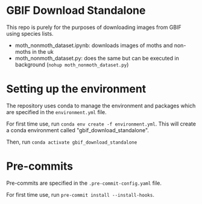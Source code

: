 # GBIF Download Standalone

This repo is purely for the purposes of downloading images from GBIF using species lists.

- moth_nonmoth_dataset.ipynb: downloads images of moths and non-moths in the uk
- moth_nonmoth_dataset.py: does the same but can be executed in background (`nohup moth_nonmoth_dataset.py`)

# Setting up the environment

The repository uses conda to manage the environment and packages which are specified in the `environment.yml` file.

For first time use, run `conda env create -f environment.yml`. This will create a conda environment called "gbif_download_standalone".

Then, run `conda activate gbif_download_standalone`

# Pre-commits

Pre-commits are specified in the `.pre-commit-config.yaml` file.

For first time use, run `pre-commit install --install-hooks`.
